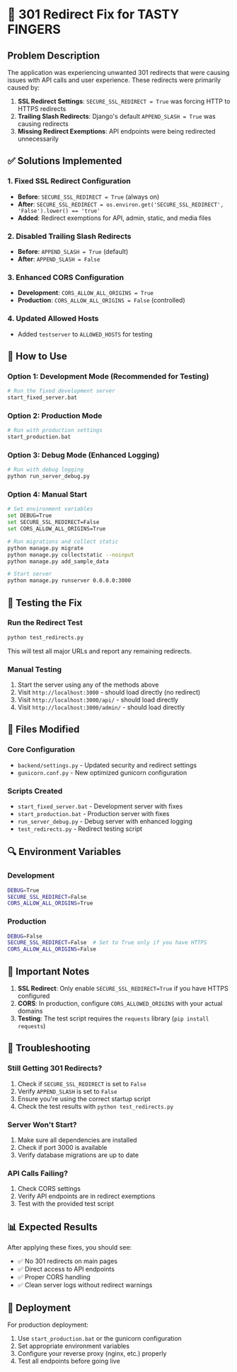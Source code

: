 # 🔧 301 Redirect Fix for TASTY FINGERS

## Problem Description
The application was experiencing unwanted 301 redirects that were causing issues with API calls and user experience. These redirects were primarily caused by:

1. **SSL Redirect Settings**: `SECURE_SSL_REDIRECT = True` was forcing HTTP to HTTPS redirects
2. **Trailing Slash Redirects**: Django's default `APPEND_SLASH = True` was causing redirects
3. **Missing Redirect Exemptions**: API endpoints were being redirected unnecessarily

## ✅ Solutions Implemented

### 1. Fixed SSL Redirect Configuration
- **Before**: `SECURE_SSL_REDIRECT = True` (always on)
- **After**: `SECURE_SSL_REDIRECT = os.environ.get('SECURE_SSL_REDIRECT', 'False').lower() == 'true'`
- **Added**: Redirect exemptions for API, admin, static, and media files

### 2. Disabled Trailing Slash Redirects
- **Before**: `APPEND_SLASH = True` (default)
- **After**: `APPEND_SLASH = False`

### 3. Enhanced CORS Configuration
- **Development**: `CORS_ALLOW_ALL_ORIGINS = True`
- **Production**: `CORS_ALLOW_ALL_ORIGINS = False` (controlled)

### 4. Updated Allowed Hosts
- Added `testserver` to `ALLOWED_HOSTS` for testing

## 🚀 How to Use

### Option 1: Development Mode (Recommended for Testing)
```bash
# Run the fixed development server
start_fixed_server.bat
```

### Option 2: Production Mode
```bash
# Run with production settings
start_production.bat
```

### Option 3: Debug Mode (Enhanced Logging)
```bash
# Run with debug logging
python run_server_debug.py
```

### Option 4: Manual Start
```bash
# Set environment variables
set DEBUG=True
set SECURE_SSL_REDIRECT=False
set CORS_ALLOW_ALL_ORIGINS=True

# Run migrations and collect static
python manage.py migrate
python manage.py collectstatic --noinput
python manage.py add_sample_data

# Start server
python manage.py runserver 0.0.0.0:3000
```

## 🧪 Testing the Fix

### Run the Redirect Test
```bash
python test_redirects.py
```

This will test all major URLs and report any remaining redirects.

### Manual Testing
1. Start the server using any of the methods above
2. Visit `http://localhost:3000` - should load directly (no redirect)
3. Visit `http://localhost:3000/api/` - should load directly
4. Visit `http://localhost:3000/admin/` - should load directly

## 📁 Files Modified

### Core Configuration
- `backend/settings.py` - Updated security and redirect settings
- `gunicorn.conf.py` - New optimized gunicorn configuration

### Scripts Created
- `start_fixed_server.bat` - Development server with fixes
- `start_production.bat` - Production server with fixes
- `run_server_debug.py` - Debug server with enhanced logging
- `test_redirects.py` - Redirect testing script

## 🔍 Environment Variables

### Development
```bash
DEBUG=True
SECURE_SSL_REDIRECT=False
CORS_ALLOW_ALL_ORIGINS=True
```

### Production
```bash
DEBUG=False
SECURE_SSL_REDIRECT=False  # Set to True only if you have HTTPS
CORS_ALLOW_ALL_ORIGINS=False
```

## 🚨 Important Notes

1. **SSL Redirect**: Only enable `SECURE_SSL_REDIRECT=True` if you have HTTPS configured
2. **CORS**: In production, configure `CORS_ALLOWED_ORIGINS` with your actual domains
3. **Testing**: The test script requires the `requests` library (`pip install requests`)

## 🐛 Troubleshooting

### Still Getting 301 Redirects?
1. Check if `SECURE_SSL_REDIRECT` is set to `False`
2. Verify `APPEND_SLASH` is set to `False`
3. Ensure you're using the correct startup script
4. Check the test results with `python test_redirects.py`

### Server Won't Start?
1. Make sure all dependencies are installed
2. Check if port 3000 is available
3. Verify database migrations are up to date

### API Calls Failing?
1. Check CORS settings
2. Verify API endpoints are in redirect exemptions
3. Test with the provided test script

## 📊 Expected Results

After applying these fixes, you should see:
- ✅ No 301 redirects on main pages
- ✅ Direct access to API endpoints
- ✅ Proper CORS handling
- ✅ Clean server logs without redirect warnings

## 🔄 Deployment

For production deployment:
1. Use `start_production.bat` or the gunicorn configuration
2. Set appropriate environment variables
3. Configure your reverse proxy (nginx, etc.) properly
4. Test all endpoints before going live
